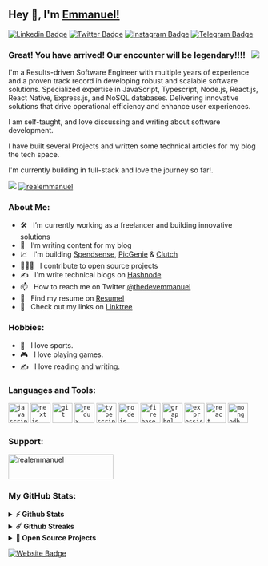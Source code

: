 ## Hey 👋, I'm [Emmanuel!](https://github.com/realemmanuel/)

[![Linkedin Badge](https://img.shields.io/badge/-LinkedIn-0e76a8?style=flat-square&logo=Linkedin&logoColor=white)](https://www.linkedin.com/in/emmanueloluwafunso/)
[![Twitter Badge](https://img.shields.io/badge/-Twitter-00acee?style=flat-square&logo=Twitter&logoColor=white)](https://twitter.com/thedevemmanuel/)
[![Instagram Badge](https://img.shields.io/badge/-Instagram-e4405f?style=flat-square&logo=Instagram&logoColor=white)](https://www.instagram.com/thedevemmanuel/)
[![Telegram Badge](https://img.shields.io/badge/-Telegram-0088cc?style=flat-square&logo=Telegram&logoColor=white)](https://t.me/thedevemmanuel)

### Great! You have arrived! Our encounter will be legendary!!!! &nbsp; ![](https://visitor-badge.glitch.me/badge?page_id=realemmanuel.realemmanuel&style=flat-square&color=ffeb00)

I'm a Results-driven Software Engineer with multiple years of experience and a proven track record in developing robust and scalable software solutions. Specialized expertise in JavaScript, Typescript, Node.js, React.js, React Native, Express.js, and NoSQL databases. Delivering innovative solutions that drive operational efficiency and enhance user experiences.

I am self-taught, and love discussing and writing about software development.

I have built several Projects and written some technical articles for my blog the tech space.

I'm currently building in full-stack and love the journey so far!.


[![](https://gitwar.herokuapp.com/badge?username=realemmanuel&label=Gitwar%20Profile%20Score&style=for-the-badge&color=ffeb00)](https://gitwar.herokuapp.com/) <a href="https://twitter.com/realemmanuel" target="blank"><img src="https://img.shields.io/twitter/follow/realemmanuel?logo=twitter&style=for-the-badge&color=ffeb00" alt="realemmanuel" /></a>

### About Me:

- 🛠 &nbsp; I’m currently working as a freelancer and building innovative solutions
- 🚀 &nbsp; I’m writing content for my blog
- 📈 &nbsp; I'm building [Spendsense](https://spendsense.com.ng), [PicGenie](https://picgenie.vercel.app) & [Clutch](https://cluthapp.vercel.app)
- 🧑🏽‍💻 &nbsp; I contribute to open source projects
-  ✍️ &nbsp; I'm write technical blogs on [Hashnode](https://taiwoemmanuel.hashnode.dev)
- 📫 &nbsp; How to reach me on Twitter [@thedevemmanuel](https://twitter.com/thedevemmanuel)
- 💼 &nbsp; Find my resume on [Resumel](https://drive.google.com/file/d/1U5NyraYYDa65HrnUQmJZ1_UXZXCHi6WZ/view?usp=sharing)
- 🔗 &nbsp; Check out my links on [Linktree](https://linktr.ee/taiwoemmanuel)

### Hobbies:

- 🎸 &nbsp; I love sports.
- 🎮 &nbsp; I love playing games.
- ✍️  &nbsp; I love reading and writing.

### Languages and Tools:

<code><img height="40" src="https://emmanueltaiwo.vercel.app/_next/image?url=https%3A%2F%2Fi.ibb.co%2FWnKH05y%2Fjavascript.png&w=64&q=75" alt="javascript"></code>
<code><img height="40" src="https://emmanueltaiwo.vercel.app/_next/image?url=https%3A%2F%2Fi.ibb.co%2FrGtbdjt%2Fnextjs.png&w=64&q=75" alt="nextjs"></code>
<code><img height="40" src="https://emmanueltaiwo.vercel.app/_next/image?url=https%3A%2F%2Fi.ibb.co%2FZV8ZgqB%2Fgit.png&w=64&q=75" alt="git"></code>
<code><img height="40" src="https://emmanueltaiwo.vercel.app/_next/image?url=https%3A%2F%2Fi.ibb.co%2FYRKNrsX%2Fredux.png&w=64&q=75" alt="redux"></code>
<code><img height="40" src="https://emmanueltaiwo.vercel.app/_next/image?url=https%3A%2F%2Fi.ibb.co%2FBVQR9pF%2Ftypescript.png&w=64&q=75" alt="typescript"></code>
<code><img height="40" src="https://emmanueltaiwo.vercel.app/_next/image?url=https%3A%2F%2Fi.ibb.co%2FQYmPyZp%2Fnodejs.png&w=64&q=75" alt="nodejs"></code>
<code><img height="40" src="https://emmanueltaiwo.vercel.app/_next/image?url=https%3A%2F%2Fi.ibb.co%2FKW15WFK%2Ffirebase.png&w=64&q=75" alt="firebase"></code>
<code><img height="40" src="https://emmanueltaiwo.vercel.app/_next/image?url=https%3A%2F%2Fi.ibb.co%2FPNVhN9J%2Fgraphql.png&w=64&q=75" alt="graphql"></code>
<code><img height="40" src="https://emmanueltaiwo.vercel.app/_next/image?url=https%3A%2F%2Fi.ibb.co%2F1nS7C1c%2Fexpress.png&w=64&q=75" alt="expressjs"></code>
<code><img height="40" src="https://emmanueltaiwo.vercel.app/_next/image?url=https%3A%2F%2Fi.ibb.co%2FnQxYdm5%2Freact-native.png&w=64&q=75" alt="react native"></code>
<code><img height="40" src="https://emmanueltaiwo.vercel.app/_next/image?url=https%3A%2F%2Fi.ibb.co%2F6ns8WrC%2Fmongodb.png&w=64&q=75" alt="mongodb"></code>

### Support:

<a href="https://www.buymeacoffee.com/realemmanuel"> <img align="center" src="https://cdn.buymeacoffee.com/buttons/v2/default-yellow.png" height="50" width="210" alt="realemmanuel" /></a>

### My GitHub Stats:

<details>	
  <summary><b>⚡ Github Stats</b></summary>
  <br />
  <img height="180em" src="https://github-readme-stats.vercel.app/api?username=realemmanuel&show_icons=true&hide_border=true&&count_private=true&include_all_commits=true" />
  <img height="180em" src="https://github-readme-stats.vercel.app/api/top-langs/?username=realemmanuel&exclude_repo=KNN-Image-Classification&show_icons=true&hide_border=true&layout=compact&langs_count=8"/>
</details>

<details>	
  <summary><b>☄️ Github Streaks</b></summary>
  <br />
  <img height="180em" src="https://github-readme-streak-stats.herokuapp.com/?user=realemmanuel&hide_border=true" />
</details>

<details>
  <summary><b>🚀 Open Source Projects</b></summary>

  <br />
  <table>
    <thead align="center">
      <tr border: none;>
        <td><b>💻 Projects</b></td>
        <td><b>🌟 Stars</b></td>
        <td><b>🍴 Forks</b></td>
        <td><b>🐛 Issues</b></td>
        <td><b>🔔 Pull Requests</b></td>
        <td><b>👨‍💻 Language</b></td>
      </tr>
    </thead>
    <tbody>
      <tr>
	<td><a href="https://github.com/realemmanuel/spendsense"><b>📈 SpendSense</b></a></td>
        <td><img alt="Stars" src="https://img.shields.io/github/stars/realemmanuel/spendsense?style=flat-square&labelColor=343b41&color=ffeb00"/></td>
        <td><img alt="Forks" src="https://img.shields.io/github/forks/realemmanuel/spendsense?style=flat-square&labelColor=343b41&color=ffeb00"/></td>
        <td><img alt="Issues" src="https://img.shields.io/github/issues/realemmanuel/spendsense?style=flat-square&color=ffeb00"/></td>
        <td><img alt="Pull Requests" src="https://img.shields.io/github/issues-pr/realemmanuel/spendsense?style=flat-square&color=ffeb00"/></td>
        <td><img alt="Language" src="https://img.shields.io/badge/markdown-100%25-blue?style=flat-square&color=ffeb00"/></td> 
      </tr>
	<tr>
	<td><a href="https://github.com/realemmanuel/picgenie-frontend"><b>🧑🏽‍💻 PicGenie</b></a></td>
        <td><img alt="Stars" src="https://img.shields.io/github/stars/realemmanuel/picgenie-frontend?style=flat-square&labelColor=343b41&color=ffeb00"/></td>
        <td><img alt="Forks" src="https://img.shields.io/github/forks/realemmanuel/picgenie-frontend?style=flat-square&labelColor=343b41&color=ffeb00"/></td>
        <td><img alt="Issues" src="https://img.shields.io/github/issues/realemmanuel/picgenie-frontend?style=flat-square&color=ffeb00"/></td>
        <td><img alt="Pull Requests" src="https://img.shields.io/github/issues-pr/realemmanuel/picgenie-frontend?style=flat-square&color=ffeb00"/></td>
        <td><img alt="Language" src="https://img.shields.io/badge/markdown-100%25-blue?style=flat-square&color=ffeb00"/></td> 
      </tr>
    </tbody>
  </table>
  <br />
</details>

[![Website Badge](https://img.shields.io/badge/Website-3b5998?style=flat-square&logo=google-chrome&logoColor=white)](https://emmanueltaiwo.vercel.app/)
